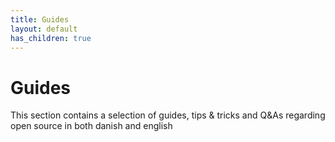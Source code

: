```yaml
---
title: Guides
layout: default
has_children: true
---
```


# Guides

This section contains a selection of guides, tips & tricks and Q&As regarding open source in both danish and english